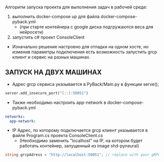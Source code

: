 Алгоритм запуска проекта для выполнения задач в рабочей среде:
1. выполнить docker-compose up для файла docker-compose-pyback.yml
    - (при старте контейнера с google диска подгружаются веса для нейросети)
2. запустить c# проект ConsoleClient
- Изначально решение настроено для отладки на одном хосте, но изменив параметры подключения есть возможность запустить grcp клиент и сервис
на разных машинах.
## ЗАПУСК НА ДВУХ МАШИНАХ
- Адрес grcp сервиса указывается в PyBack/Main.py в функции serve(); 
```python
server.add_insecure_port("[::]:50051")
```
- Также необходимо настроить app-network в docker-compose-pyback.yml
```yml
networks:
  app-network:
```

- IP Адрес, по которому подключается grcp клиент указывается в файле Program.cs проекта ConsoleClient.cs
    - (Необходимо заменить "localhost" на IP, на котором будет работать контейнер, запущенный из image shd-pyneural)
```C#
string grcpAdress = "http://localhost:50051"; // replace with your gRPC server address
```